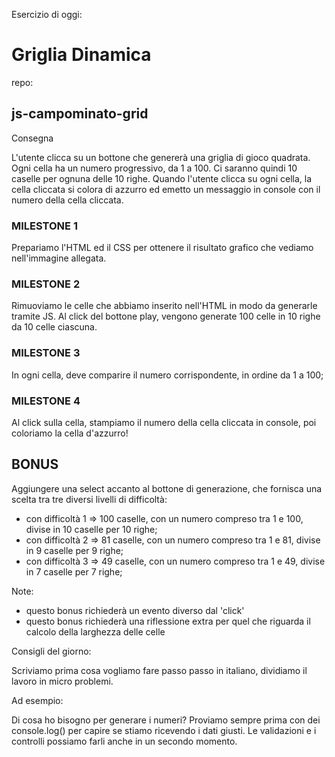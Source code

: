 Esercizio di oggi: 
# Griglia Dinamica
repo: 
## js-campominato-grid

Consegna

L'utente clicca su un bottone che genererà una griglia di gioco quadrata.
Ogni cella ha un numero progressivo, da 1 a 100.
Ci saranno quindi 10 caselle per ognuna delle 10 righe.
Quando l'utente clicca su ogni cella, la cella cliccata si colora di azzurro ed emetto un messaggio in console con il numero della cella cliccata.

### MILESTONE 1
Prepariamo l'HTML ed il CSS per ottenere il risultato grafico che vediamo nell'immagine allegata.

### MILESTONE 2
Rimuoviamo le celle che abbiamo inserito nell'HTML in modo da generarle tramite JS. Al click del bottone play, vengono generate 100 celle in 10 righe da 10 celle ciascuna.

### MILESTONE 3
In ogni cella, deve comparire il numero corrispondente, in ordine da 1 a 100;

### MILESTONE 4
Al click sulla cella, stampiamo il numero della cella cliccata in console, poi coloriamo la cella d'azzurro!

## BONUS
Aggiungere una select accanto al bottone di generazione, che fornisca una scelta tra tre diversi livelli di difficoltà:
- con difficoltà 1 => 100 caselle, con un numero compreso tra 1 e 100, divise in 10 caselle per 10 righe;
- con difficoltà 2 => 81 caselle, con un numero compreso tra 1 e 81, divise in 9 caselle per 9 righe;
- con difficoltà 3 => 49 caselle, con un numero compreso tra 
1 e 49, divise in 7 caselle per 7 righe;

Note:

- questo bonus richiederà un evento diverso dal 'click'
- questo bonus richiederà una riflessione extra per quel che riguarda il calcolo della larghezza delle celle

Consigli del giorno:

Scriviamo prima cosa vogliamo fare passo passo in italiano, dividiamo il lavoro in micro problemi.

Ad esempio:

Di cosa ho bisogno per generare i numeri?
Proviamo sempre prima con dei console.log() per capire se stiamo ricevendo i dati giusti.
Le validazioni e i controlli possiamo farli anche in un secondo momento.